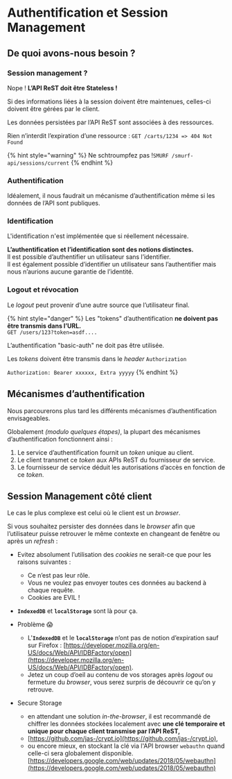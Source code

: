 # Authentification et Session Management

## **De quoi avons-nous besoin ?**

### **Session management ?**

Nope ! **L’API ReST doit être Stateless !**

Si des informations liées à la session doivent être maintenues, celles-ci doivent être gérées par le client.

Les données persistées par l’API ReST sont associées à des ressources.

Rien n’interdit l’expiration d’une ressource : `GET /carts/1234 => 404 Not Found`

{% hint style="warning" %}
Ne schtroumpfez pas !`SMURF /smurf-api/sessions/current`
{% endhint %}

### **Authentification**

Idéalement, il nous faudrait un mécanisme d’authentification même si les données de l’API sont publiques.

### **Identification**

L'identification n'est implémentée que si réellement nécessaire.

**L’authentification et l’identification sont des notions distinctes.**  
Il est possible d’authentifier un utilisateur sans l’identifier.  
Il est également possible d’identifier un utilisateur sans l’authentifier mais nous n’aurions aucune garantie de l’identité.

### **Logout et révocation**

Le _logout_ peut provenir d’une autre source que l’utilisateur final.

{% hint style="danger" %}
Les "tokens" d’authentification **ne doivent pas être transmis dans l’URL.**  
`GET /users/123?token=asdf....`

L’authentification "basic-auth" ne doit pas être utilisée.

Les _tokens_ doivent être transmis dans le _header_ `Authorization`

`Authorization: Bearer xxxxxx, Extra yyyyy`
{% endhint %}

## **Mécanismes d’authentification**

Nous parcourerons plus tard les différents mécanismes d’authentification envisageables.

Globalement _\(modulo quelques étapes\)_, la plupart des mécanismes d’authentification fonctionnent ainsi :

1. Le service d’authentification fournit un _token_ unique au client.
2. Le client transmet ce _token_ aux APIs ReST du fournisseur de service.
3. Le fournisseur de service déduit les autorisations d’accès en fonction de ce _token_.

## **Session Management côté client**

Le cas le plus complexe est celui où le client est un _browser_.

Si vous souhaitez persister des données dans le _browser_ afin que l’utilisateur puisse retrouver le même contexte en changeant de fenêtre ou après un _refresh_ :

* Evitez absolument l’utilisation des _cookies_ ne serait-ce que pour les raisons suivantes :
  * Ce n’est pas leur rôle.
  * Vous ne voulez pas envoyer toutes ces données au backend à chaque requête.
  * Cookies are EVIL ! 
* **`IndexedDB`** et **`localStorage`** sont là pour ça. 
* Problème 😱

  * L'**`IndexedDB`** et le **`localStorage`** n’ont pas de notion d’expiration sauf sur Firefox :  [https://developer.mozilla.org/en-US/docs/Web/API/IDBFactory/open](https://developer.mozilla.org/en-US/docs/Web/API/IDBFactory/open).
  * Jetez un coup d’oeil au contenu de vos storages après _logout_ ou fermeture du _browser_, vous serez surpris de découvrir ce qu’on y retrouve.

* Secure Storage
  * en attendant une solution _in-the-browser_, il est recommandé de chiffrer les données stockées localement avec **une clé temporaire et unique pour chaque client transmise par l’API ReST,**
  * [https://github.com/jas-/crypt.io](https://github.com/jas-/crypt.io),
  * ou encore mieux, en stockant la clé via l'API browser `webauthn` quand celle-ci sera globalement disponible. [https://developers.google.com/web/updates/2018/05/webauthn](https://developers.google.com/web/updates/2018/05/webauthn) 

